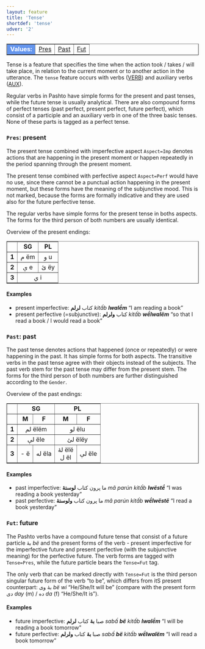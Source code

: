 ```yaml
---
layout: feature
title: 'Tense'
shortdef: 'tense'
udver: '2'
---
```


<table class="typeindex" border="1">
<tr>
  <td style="background-color:cornflowerblue;color:white"><strong>Values:</strong> </td>
  <td><a href="#Pres">Pres</a></td>
  <td><a href="#Past">Past</a></td>
  <td><a href="#Fut">Fut</a></td>
</tr>
</table>

Tense is a feature that specifies the time when the action took / takes / will take place,
in relation to the current moment or to another action in the utterance. The `tense` feature occurs with verbs ([VERB]())
and auxiliary verbs ([AUX]()).

Regular verbs in Pashto have simple forms for the present and past tenses,
while the future tense is usually analytical.
There are also compound forms of perfect tenses (past perfect, present perfect, future perfect),
which consist of a participle and an auxiliary verb in one of the three basic tenses. None of these
parts is tagged as a perfect tense.

### <a name="Pres">`Pres`</a>: present

The present tense combined with imperfective aspect `Aspect=Imp`
denotes actions that are happening in the present moment
or happen repeatedly in the period spanning through the present moment.

The present tense combined with perfective aspect `Aspect=Perf`
would have no use, since there cannot be a punctual action happening in the present moment,
but these forms have the meaning of the subjunctive mood. This is not marked, because
the forms are formally indicative and they are used also for the future
perfective tense.

The regular verbs have simple forms for the present tense in boths aspects.
The forms for the third person of both numbers are usually identical.

Overview of the present endings:
<table border="1">
<tr>
  <td/>
  <td align="middle"><b>SG</b></td>
  <td align="middle"><b>PL</b></td>
</tr>
<tr>
  <td align="middle"><b>1</b></td>
  <td align="middle">م ëm</td>
  <td align="middle">و u</td>
</tr>
<tr>
  <td align="middle"><b>2</b></td>
  <td align="middle">ې e</td>
  <td align="middle">ئ ëy</td>
</tr>
<tr>
  <td align="middle"><b>3</b></td>
  <td align="middle" colspan="2">ي i</td>
</tr>
</table>

#### Examples

* present imperfective: کتاب **لرلم** _kitấb **lwalë́m**_ “I am reading a book”
* present perfective (=subjunctive): کتاب **ولرلم** _kitấb **wë́lwalëm**_ “so that I read a book / I would read a book”

### <a name="Past">`Past`</a>: past

The past tense denotes actions that happened (once or repeatedly)
or were happening in the past. It has simple forms for both aspects.
The transitive verbs in the past tense agree with their objects instead
of the subjects. The past verb stem for the past tense may differ from the present stem.
The forms for the third person of both numbers are further distinguished
according to the `Gender`.

Overview of the past endings:
<table border="1">
<tr>
  <td/>
  <td align="middle" colspan="2"><b>SG</b></td>
  <td align="middle" colspan="2"><b>PL</b></td>
</tr>
<tr>
  <td/>
  <td align="middle"><b>M</b></td>
  <td align="middle"><b>F</b></td>
  <td align="middle"><b>M</b></td>
  <td align="middle"><b>F</b></td>
</tr>
<tr>
  <td align="middle"><b>1</b></td>
  <td align="middle" colspan="2">لم ëlëm</td>
  <td align="middle" colspan="2">لو ëlu</td>
</tr>
<tr>
  <td align="middle"><b>2</b></td>
  <td align="middle" colspan="2">لې ële</td>
  <td align="middle" colspan="2">لئ ëlëy</td>
</tr>
<tr>
  <td align="middle"><b>3</b></td>
  <td align="middle">- ë</td>
  <td align="middle">له ëla</td>
  <td align="middle">لۀ ëlë<br/>ل ël</td>
  <td align="middle">لې ële</td>
</tr>
</table>

#### Examples

* past imperfective: ما پرون کتاب **لوستۀ** _mâ parún kitấb **lwëstë́**_ “I was reading a book yesterday”
* past perfective: ما پرون کتاب **ولوستۀ** _mâ parún kitấb **wë́lwëstë**_ “I read a book yesterday”


### <a name="Fut">`Fut`</a>: future

The Pashto verbs have a compound future tense that consist of a future particle بۀ _bë_
and the present forms of the verb - present imperfective for the imperfective future
and present perfective (with the subjunctive meaning) for the perfective future.
The verb forms are tagged with `Tense=Pres`, while the future particle bears the
`Tense=Fut` tag.

The only verb that can be marked directly with `Tense=Fut` is the third person singular future form
of the verb “to be”, which differs from itS present counterpart: بۀ وی _bë wi_ “He/She/It will be”
(compare with the present form دی _day_ (m) / ده _da_ (f) “He/She/It is”).

#### Examples

* future imperfective: صبا **بۀ** کتاب **لرلم** _sabấ **bë** kitấb **lwalë́m**_ “I will be reading a book tomorrow”
* future perfective: صبا **بۀ** کتاب **ولرلم** _sabấ **bë** kitấb **wë́lwalëm**_ “I will read a book tomorrow”


<!-- Interlanguage links updated Ne 5. května 2024, 18:20:03 CEST -->
